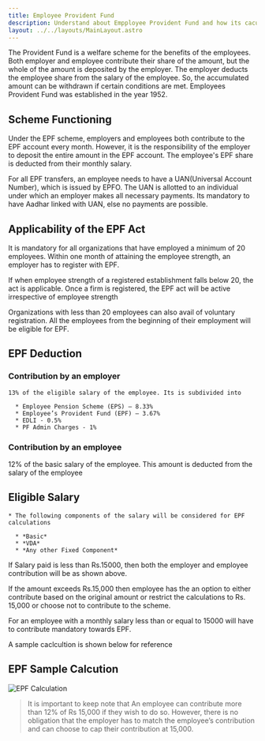```yaml
---
title: Employee Provident Fund
description: Understand about Empployee Provident Fund and how its caculated
layout: ../../layouts/MainLayout.astro
---
```


  The Provident Fund is a welfare scheme for the benefits of the employees. Both employer and employee contribute their share of the amount, but the whole of the amount is deposited by the employer. The employer deducts the employee share from the salary of the employee. So, the accumulated amount can be withdrawn if certain conditions are met. Employees Provident Fund was established in the year 1952.
  
  ## Scheme Functioning ###

  Under the EPF scheme, employers and employees both contribute to the EPF account every month. However, it is the responsibility of the employer to deposit the entire amount in the EPF account. The employee's EPF share is deducted from their monthly salary.
  
  For all EPF transfers, an employee needs to have  a UAN(Universal Account Number), which is issued by EPFO. The UAN is allotted to an individual under which an employer makes all necessary payments. Its mandatory to have Aadhar linked with UAN, else no payments are possible.

## Applicability of the EPF Act

It is  mandatory for all organizations that have employed a minimum of 20 employees. Within one month of attaining the employee strength, an employer has to register with EPF.

If when employee strength of a registered establishment falls below 20, the act is applicable. Once a firm is registered, the EPF act will be active irrespective of employee strength

Organizations with less than 20 employees can also avail of voluntary registration. All the employees from the beginning of their employment will be eligible for EPF.

 ## EPF Deduction ###
 
  ### Contribution by an employer
    13% of the eligible salary of the employee. Its is subdivided into
         
      * Employee Pension Scheme (EPS) – 8.33%
      * Employee’s Provident Fund (EPF) – 3.67%
      * EDLI - 0.5%
      * PF Admin Charges - 1%

  ### Contribution by an employee

   12% of the basic salary of the employee. This amount is deducted from the salary of the employee

## Eligible Salary

    * The following components of the salary will be considered for EPF calculations

      * *Basic*
      * *VDA*
      * *Any other Fixed Component*
  
  If Salary paid is less than Rs.15000, then both the employer and employee contribution will be as shown above. 
  
  If the amount exceeds Rs.15,000 then employee has the an option to either contribute based on the original amount or restrict the calculations to Rs. 15,000 or choose not to contribute to the scheme.

For an employee with a monthly salary less than or equal to 15000 will have to contribute mandatory towards EPF.
  
  A sample caclcultion is shown below for reference

## EPF Sample Calcution  
 
![EPF Calculation](/EPF.png)

> It  is important to keep note that An employee can contribute more than 12% of Rs 15,000 if they wish to do so. However, there is no obligation that the employer has to match the employee’s contribution and can choose to cap their contribution at 15,000.